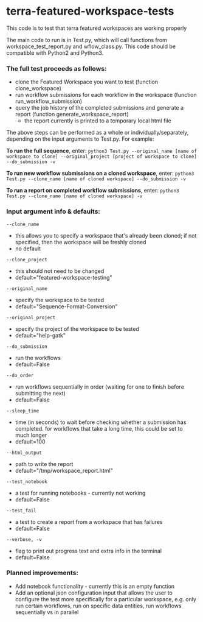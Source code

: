 # terra-featured-workspace-tests
This code is to test that terra featured workspaces are working properly 

The main code to run is in Test.py, which will call functions from workspace_test_report.py and wflow_class.py.
This code should be compatible with Python2 and Python3.

### The full test proceeds as follows:
- clone the Featured Workspace you want to test (function clone_workspace)
- run workflow submissions for each workflow in the workspace (function run_workflow_submission)
- query the job history of the completed submissions and generate a report (function generate_workspace_report)
    - the report currently is printed to a temporary local html file

The above steps can be performed as a whole or individually/separately, depending on the input arguments to Test.py. For example:

**To run the full sequence**, enter:
`python3 Test.py --original_name [name of workspace to clone] --original_project [project of workspace to clone] --do_submission -v`

**To run new workflow submissions on a cloned workspace**, enter:
`python3 Test.py --clone_name [name of cloned workspace] --do_submission -v`

**To run a report on completed workflow submissions**, enter:
`python3 Test.py --clone_name [name of cloned workspace] -v`


### Input argument info & defaults:
`--clone_name` 
- this allows you to specify a workspace that's already been cloned; if not specified, then the workspace will be freshly cloned
- no default

`--clone_project` 
- this should not need to be changed
- default="featured-workspace-testing"

`--original_name` 
- specify the workspace to be tested
- default="Sequence-Format-Conversion"

`--original_project` 
- specify the project of the workspace to be tested
- default="help-gatk"


`--do_submission` 
- run the workflows
- default=False

`--do_order`
- run workflows sequentially in order (waiting for one to finish before submitting the next) 
- default=False

`--sleep_time` 
- time (in seconds) to wait before checking whether a submission has completed. for workflows that take a long time, this could be set to much longer
- default=100

`--html_output` 
- path to write the report
- default="/tmp/workspace_report.html"


`--test_notebook` 
- a test for running notebooks - currently not working
- default=False 

`--test_fail` 
- a test to create a report from a workspace that has failures
- default=False


`--verbose, -v` 
- flag to print out progress text and extra info in the terminal
- default=False



### Planned improvements:
- Add notebook functionality - currently this is an empty function
- Add an optional json configuration input that allows the user to configure the test more specifically for a particular workspace, e.g. only run certain workflows, run on specific data entities, run workflows sequentially vs in parallel